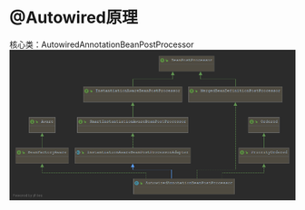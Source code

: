 # @Autowired原理
核心类：AutowiredAnnotationBeanPostProcessor
![](../images/AutowiredAnnotationBeanPostProcessor.png)